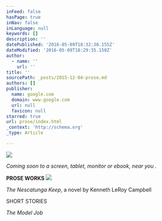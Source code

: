 ```yaml
---
inFeed: false
hasPage: true
inNav: false
inLanguage: null
keywords: []
description: ''
datePublished: '2016-05-09T18:32:30.155Z'
dateModified: '2016-05-09T18:29:35.150Z'
author:
  - name: ''
    url: ''
title: ''
sourcePath: _posts/2015-12-04-prose.md
authors: []
publisher:
  name: google.com
  domain: www.google.com
  url: null
  favicon: null
starred: true
url: prose/index.html
_context: 'http://schema.org'
_type: Article

---
```

![](https://the-grid-user-content.s3-us-west-2.amazonaws.com/61dde1ef-7241-48c4-9f5f-ba1f0a0343f4.png)

_Coming soon to a screen, tablet, monitor or ebook, near you ._

**PROSE WORKS**
![](https://the-grid-user-content.s3-us-west-2.amazonaws.com/9efcd370-4a1e-45d4-9ebc-f6278a0ede2e.jpg)

_The Nescatunga Keep_, a novel by Kenneth LeRoy Campbell

SHORT STORIES

_The Model Job_